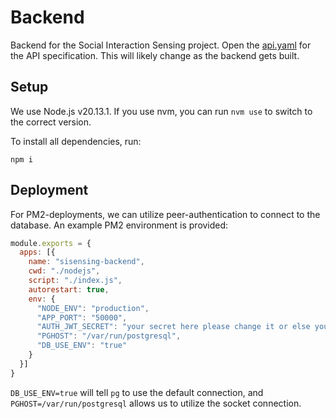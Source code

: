 # Backend
Backend for the Social Interaction Sensing project.
Open the [api.yaml](api.yaml) for the API specification. This will likely change as the backend gets built.

## Setup
We use Node.js v20.13.1. If you use nvm, you can run `nvm use` to switch to the correct version.

To install all dependencies, run:
```shell
npm i
```

## Deployment

For PM2-deployments, we can utilize peer-authentication to connect to the database. An example PM2 environment is
provided:

```js
module.exports = {
  apps: [{
    name: "sisensing-backend",
    cwd: "./nodejs",
    script: "./index.js",
    autorestart: true,
    env: {
      "NODE_ENV": "production",
      "APP_PORT": "50000",
      "AUTH_JWT_SECRET": "your secret here please change it or else you'll suffer the consequences again",
      "PGHOST": "/var/run/postgresql",
      "DB_USE_ENV": "true"
    }
  }]
}
```

`DB_USE_ENV=true` will tell `pg` to use the default connection, and `PGHOST=/var/run/postgresql` allows us to utilize
the socket connection.
